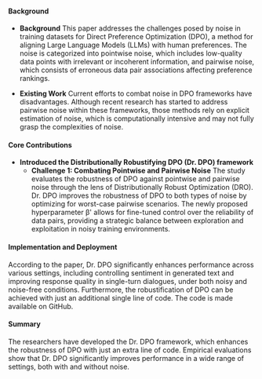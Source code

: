 #### Background
- **Background**
This paper addresses the challenges posed by noise in training datasets for Direct Preference Optimization (DPO), a method for aligning Large Language Models (LLMs) with human preferences. The noise is categorized into pointwise noise, which includes low-quality data points with irrelevant or incoherent information, and pairwise noise, which consists of erroneous data pair associations affecting preference rankings.

- **Existing Work**
Current efforts to combat noise in DPO frameworks have disadvantages. Although recent research has started to address pairwise noise within these frameworks, those methods rely on explicit estimation of noise, which is computationally intensive and may not fully grasp the complexities of noise.

#### Core Contributions
- **Introduced the Distributionally Robustifying DPO (Dr. DPO) framework**
  - **Challenge 1: Combating Pointwise and Pairwise Noise**
      The study evaluates the robustness of DPO against pointwise and pairwise noise through the lens of Distributionally Robust Optimization (DRO). Dr. DPO improves the robustness of DPO to both types of noise by optimizing for worst-case pairwise scenarios. The newly proposed hyperparameter β' allows for fine-tuned control over the reliability of data pairs, providing a strategic balance between exploration and exploitation in noisy training environments.

#### Implementation and Deployment
According to the paper, Dr. DPO significantly enhances performance across various settings, including controlling sentiment in generated text and improving response quality in single-turn dialogues, under both noisy and noise-free conditions. Furthermore, the robustification of DPO can be achieved with just an additional single line of code. The code is made available on GitHub.

#### Summary
The researchers have developed the Dr. DPO framework, which enhances the robustness of DPO with just an extra line of code. Empirical evaluations show that Dr. DPO significantly improves performance in a wide range of settings, both with and without noise.